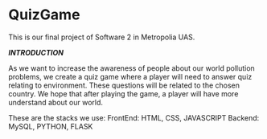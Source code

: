 # QuizGame

This is our final project of Software 2 in Metropolia UAS.

***INTRODUCTION***

As we want to increase the awareness of people about our world pollution problems, we create a quiz game where a player will need to answer quiz relating to environment. These questions will be related to the chosen country.
We hope that after playing the game, a player will have more understand about our world.

These are the stacks we use:
FrontEnd: HTML, CSS, JAVASCRIPT
Backend: MySQL, PYTHON, FLASK


